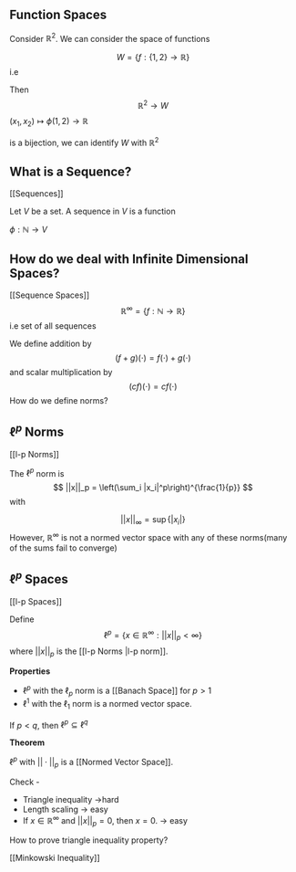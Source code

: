 ## Function Spaces

Consider $\mathbb{R}^2$. We can consider the space of functions 

$$
W = \{f:\{1,2\} \rightarrow \mathbb{R}\}
$$
i.e 

Then 
$$
\mathbb{R}^2 \rightarrow W
$$
$(x_1, x_2) \mapsto \phi({1,2}) \rightarrow \mathbb{R}$

is a bijection, we can identify $W$ with $\mathbb{R}^2$

## What is a Sequence?

[[Sequences]]

Let $V$ be a set. A sequence in $V$ is a function

$\phi : \mathbb{N}\rightarrow V$ 


## How do we deal with Infinite Dimensional Spaces?

[[Sequence Spaces]]
$$\mathbb{R}^\infty = \{f : \mathbb{N} \rightarrow \mathbb{R}\}$$
i.e set of all sequences 

We define addition by 
$$(f+g)(\cdot) = f(\cdot)  + g(\cdot)$$
and scalar multiplication by
$$
(cf)(\cdot) = c f(\cdot)
$$
How do we define norms?

## $\ell ^p$ Norms

[[l-p Norms]]

The $\ell^p$ norm is
$$
||x||_p = \left(\sum_i |x_i|^p\right)^{\frac{1}{p}} 
$$
with

$$
||x||_\infty = \sup\{|x_i| \}
$$
However, $\mathbb{R}^\infty$ is not a normed vector space with any of these norms(many of the sums fail to converge)

## $\ell^p$ Spaces

[[l-p Spaces]]

Define
$$
\ell^p = \{x\in \mathbb{R}^\infty :||x||_p <\infty \}
$$
where $||x||_p$ is the [[l-p Norms |l-p norm]].

**Properties**

- $\ell^p$ with the $\ell_p$ norm is a [[Banach Space]] for $p>1$
- $\ell^1$ with the $\ell_1$ norm is a normed vector space.

If $p<q$, then $\ell^p \subseteq \ell^q$

**Theorem**

$\ell^p$ with $||\cdot ||_p$ is a [[Normed Vector Space]].

Check - 

- Triangle inequality ->hard
- Length scaling -> easy 
- If $x\in \mathbb{R}^\infty$ and $||x||_p =0$, then $x = 0$. -> easy

How to prove triangle inequality property?

[[Minkowski Inequality]]